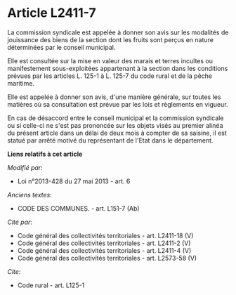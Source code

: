 # Article L2411-7

La commission syndicale est appelée à donner son avis sur les modalités de jouissance des biens de la section dont les fruits
sont perçus en nature déterminées par le conseil municipal.

Elle est consultée sur la mise en valeur des marais et terres incultes ou manifestement sous-exploitées appartenant à la
section dans les conditions prévues par les articles L. 125-1 à L. 125-7 du code rural et de la pêche maritime. 

Elle est appelée à donner son avis, d'une manière générale, sur toutes les matières où sa consultation est prévue par les
lois et règlements en vigueur. 

En cas de désaccord entre le conseil municipal et la commission syndicale ou si celle-ci ne s'est pas prononcée sur les
objets visés au premier alinéa du présent article dans un délai de deux mois à compter de sa saisine, il est statué par
arrêté motivé du représentant de l'Etat dans le département.

**Liens relatifs à cet article**

_Modifié par_:

  - Loi n°2013-428 du 27 mai 2013 - art. 6

_Anciens textes_:

  - CODE DES COMMUNES. - art. L151-7 (Ab)

_Cité par_:

  - Code général des collectivités territoriales - art. L2411-18 (V)
  - Code général des collectivités territoriales - art. L2411-2 (V)
  - Code général des collectivités territoriales - art. L2411-4 (V)
  - Code général des collectivités territoriales - art. L2573-58 (V)

_Cite_:

  - Code rural - art. L125-1

